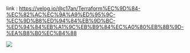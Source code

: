 link : https://velog.io/@c17an/Terraform%EC%9D%84-%EC%82%AC%EC%9A%A9%ED%95%9C-%EC%9D%B8%ED%94%84%EB%9D%BC-%ED%94%84%EB%A1%9C%EB%B9%84%EC%A0%80%EB%8B%9D-%EA%B8%B0%EC%B4%88

![](https://cdn.discordapp.com/attachments/954177766604030013/1153288666848964658/2023-09-18_20.17.03.png)